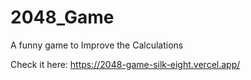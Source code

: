 # 2048_Game
A funny game to Improve the Calculations

Check it here: https://2048-game-silk-eight.vercel.app/


